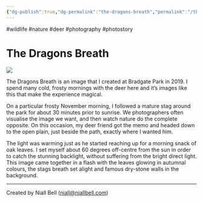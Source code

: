 ```yaml
---
{"dg-publish":true,"dg-permalink":"the-dragons-breath","permalink":"/the-dragons-breath/","title":"The Dragons Breath","tags":["wildlife","nature","deer","photography","photostory"],"noteIcon":null,"created":"2024-04-17T11:53:47.239+01:00","updated":"2024-04-22T20:46:30.085+01:00"}
---
```


#wildlife #nature #deer #photography #photostory
# The Dragons Breath

![](https://i.imgur.com/8bzvnWQ.png)

The Dragons Breath is an image that I created at Bradgate Park in 2019. I spend many cold, frosty mornings with the deer here and it’s images like this that make the experience magical.

On a particular frosty November morning, I followed a mature stag around the park for about 30 minutes prior to sunrise. We photographers often visualise the image we want, and then watch nature do the complete opposite. On this occasion, my deer friend got the memo and headed down to the open plain, just beside the path, exactly where I wanted him.

The light was warming just as he started reaching up for a morning snack of oak leaves. I set myself about 60 degrees off-centre from the sun in order to catch the stunning backlight, without suffering from the bright direct light. This image came together in a flash with the leaves glowing in autumnal colours, the stags breath set alight and famous dry-stone walls in the background.

---
Created by Niall Bell (niall@niallbell.com)
